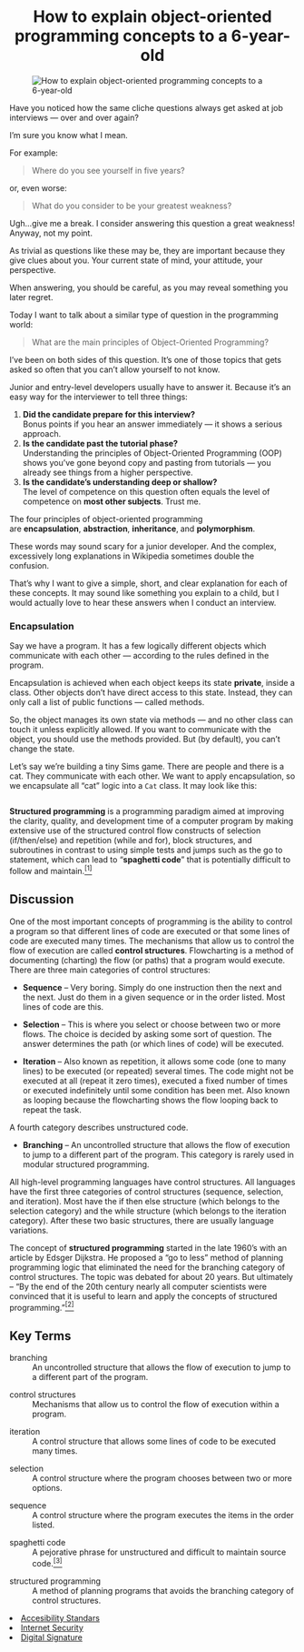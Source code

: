 <h1 style="text-align: center;"><strong>How to explain object-oriented programming concepts to a 6-year-old</strong></h1>
<figure class="post-full-image"><img srcset="https://cdn-media-1.freecodecamp.org/images/1*EirXoYV7GgRi4frvcW-b0A.jpeg 300w,
                            https://cdn-media-1.freecodecamp.org/images/1*EirXoYV7GgRi4frvcW-b0A.jpeg 600w,
                            https://cdn-media-1.freecodecamp.org/images/1*EirXoYV7GgRi4frvcW-b0A.jpeg 1000w,
                            https://cdn-media-1.freecodecamp.org/images/1*EirXoYV7GgRi4frvcW-b0A.jpeg 2000w" sizes="(max-width: 800px) 400px,
                            (max-width: 1170px) 700px,
                            1400px" src="https://cdn-media-1.freecodecamp.org/images/1*EirXoYV7GgRi4frvcW-b0A.jpeg" alt="How to explain object-oriented programming concepts to a 6-year-old" onerror="this.style.display='none'" /></figure>
<section class="post-full-content">
<div class="post-content medium-migrated-article">
<p>Have you noticed how the same cliche questions always get asked at job interviews &mdash; over and over again?</p>
<p>I&rsquo;m sure you know what I mean.</p>
<p>For example:</p>
<blockquote>Where do you see yourself in five years?</blockquote>
<p>or, even worse:</p>
<blockquote>What do you consider to be your greatest weakness?</blockquote>
<p>Ugh&hellip;give me a break. I consider answering this question a great weakness! Anyway, not my point.</p>
<p>As trivial as questions like these may be, they are important because they give clues about you. Your current state of mind, your attitude, your perspective.</p>
<p>When answering, you should be careful, as you may reveal something you later regret.</p>
<p>Today I want to talk about a similar type of question in the programming world:</p>
<blockquote>What are the main principles of Object-Oriented Programming?</blockquote>
<p>I&rsquo;ve been on both sides of this question. It&rsquo;s one of those topics that gets asked so often that you can&rsquo;t allow yourself to not know.</p>
<p>Junior and entry-level developers usually have to answer it. Because it&rsquo;s an easy way for the interviewer to tell three things:</p>
<ol>
<li><strong>Did the candidate prepare for this interview?</strong><br />Bonus points if you hear an answer immediately &mdash; it shows a serious approach.</li>
<li><strong>Is the candidate past the tutorial phase?</strong><br />Understanding the principles of Object-Oriented Programming (OOP) shows you&rsquo;ve gone beyond copy and pasting from tutorials &mdash; you already see things from a higher perspective.</li>
<li><strong>Is the candidate&rsquo;s understanding deep or shallow?</strong><br />The level of competence on this question often equals the level of competence on<span>&nbsp;</span><strong>most other subjects</strong>. Trust me.</li>
</ol>
<p>The four principles of object-oriented programming are<span>&nbsp;</span><strong>encapsulation</strong>,<span>&nbsp;</span><strong>abstraction</strong>,<span>&nbsp;</span><strong>inheritance</strong>,<strong><span>&nbsp;</span></strong>and<span>&nbsp;</span><strong>polymorphism</strong>.</p>
<p>These words may sound scary for a junior developer. And the complex, excessively long explanations in Wikipedia sometimes double the confusion.</p>
<p>That&rsquo;s why I want to give a simple, short, and clear explanation for each of these concepts. It may sound like something you explain to a child, but I would actually love to hear these answers when I conduct an interview.</p>
<h3 id="encapsulation">Encapsulation</h3>
<p>Say we have a program. It has a few logically different objects which communicate with each other &mdash; according to the rules defined in the program.</p>
<p>Encapsulation is achieved when each object keeps its state<span>&nbsp;</span><strong>private</strong>, inside a class. Other objects don&rsquo;t have direct access to this state. Instead, they can only call a list of public functions &mdash; called methods.</p>
<p>So, the object manages its own state via methods &mdash; and no other class can touch it unless explicitly allowed. If you want to communicate with the object, you should use the methods provided. But (by default), you can&rsquo;t change the state.</p>
<p>Let&rsquo;s say we&rsquo;re building a tiny Sims game. There are people and there is a cat. They communicate with each other. We want to apply encapsulation, so we encapsulate all &ldquo;cat&rdquo; logic into a<span>&nbsp;</span><code>Cat</code><em><span>&nbsp;</span></em>class. It may look like this:</p>
<figure class="kg-card kg-image-card kg-card-hascaption"><img src="https://cdn-media-1.freecodecamp.org/images/M4t8zW9U71xeKSlzT2o8WO47mdzrWkNa4rWv" class="kg-image" alt="" /></figure>
</div>
<p><strong>Structured programming</strong><span>&nbsp;</span>is a programming paradigm aimed at improving the clarity, quality, and development time of a computer program by making extensive use of the structured control flow constructs of selection (if/then/else) and repetition (while and for), block structures, and subroutines in contrast to using simple tests and jumps such as the go to statement, which can lead to &ldquo;<strong>spaghetti code</strong>&rdquo; that is potentially difficult to follow and maintain.<a class="footnote" title="Wikipedia: Structured programming" id="return-footnote-196-1" href="https://press.rebus.community/programmingfundamentals/chapter/structured-programming/#footnote-196-1" aria-label="Footnote 1"><sup class="footnote">[1]</sup></a></p>
<h2>Discussion</h2>
<p>One of the most important concepts of programming is the ability to control a program so that different lines of code are executed or that some lines of code are executed many times. The mechanisms that allow us to control the flow of execution are called&nbsp;<strong>control structures</strong>. Flowcharting is a method of documenting (charting) the flow (or paths) that a program would execute. There are three main categories of control structures:</p>
<ul>
<li><strong>Sequence</strong>&nbsp;&ndash; Very boring. Simply do one instruction then the next and the next. Just do them in a given sequence or in the order listed. Most lines of code are this.</li>
</ul>
<ul>
<li><strong>Selection</strong>&nbsp;&ndash; This is where you select or choose between two or more flows. The choice is decided by asking some sort of question. The answer determines the path (or which lines of code) will be executed.</li>
</ul>
<ul>
<li><strong>Iteration</strong>&nbsp;&ndash; Also known as repetition, it allows some code (one to many lines) to be executed (or repeated) several times. The code might not be executed at all (repeat it zero times), executed a fixed number of times or executed indefinitely until some condition has been met. Also known as looping because the flowcharting shows the flow looping back to repeat the task.</li>
</ul>
<p>A fourth category describes unstructured code.</p>
<ul>
<li><strong>Branching</strong>&nbsp;&ndash; An uncontrolled structure that allows the flow of execution to jump to a different part of the program. This category is rarely used in modular structured programming.</li>
</ul>
<p>All high-level programming languages have control structures. All languages have the first three categories of control structures (sequence, selection, and iteration). Most have the&nbsp;if then else&nbsp;structure (which belongs to the selection category) and the&nbsp;while structure (which belongs to the iteration category). After these two basic structures, there are usually language variations.</p>
<p>The concept of&nbsp;<strong>structured programming</strong>&nbsp;started in the late 1960&rsquo;s with an article by Edsger Dijkstra. He proposed a &ldquo;go to less&rdquo; method of planning programming logic that eliminated the need for the branching category of control structures. The topic was debated for about 20 years. But ultimately &ndash; &ldquo;By the end of the 20th century nearly all computer scientists were convinced that it is useful to learn and apply the concepts of structured programming.&rdquo;<a class="footnote" title="Wikipedia: Structured programming" id="return-footnote-196-2" href="https://press.rebus.community/programmingfundamentals/chapter/structured-programming/#footnote-196-2" aria-label="Footnote 2"><sup class="footnote">[2]</sup></a></p>
<h2>Key Terms</h2>
<dl>
<dt>branching</dt>
<dd>An uncontrolled structure that allows the flow of execution to jump to a different part of the program.</dd>
</dl>
<dl>
<dt>control structures</dt>
<dd>Mechanisms that allow us to control the flow of execution within a program.</dd>
</dl>
<dl>
<dt>iteration</dt>
<dd>A control structure that allows some lines of code to be executed many times.</dd>
</dl>
<dl>
<dt>selection</dt>
<dd>A control structure where the program chooses between two or more options.</dd>
</dl>
<dl>
<dt>sequence</dt>
<dd>A control structure where the program executes the items in the order listed.</dd>
</dl>
<dl>
<dt>spaghetti code</dt>
<dd>A pejorative phrase for unstructured and difficult to maintain source code.<a class="footnote" title="Wikipedia: Spaghetti code" id="return-footnote-196-3" href="https://press.rebus.community/programmingfundamentals/chapter/structured-programming/#footnote-196-3" aria-label="Footnote 3"><sup class="footnote">[3]</sup></a></dd>
</dl>
<dl>
<dt>structured programming</dt>
<dd>A method of planning programs that avoids the branching category of control structures.</dd>
</dl>
<li><a href="accesibility_standars.html">Accesibility Standars</a></li>
<li><a href="internet_security.html">Internet Security</a></li>
<li><a href="digital_signature.html">Digital Signature</a></li>

